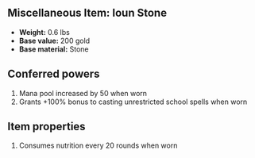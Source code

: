## Miscellaneous Item: Ioun Stone

- **Weight:** 0.6 lbs
- **Base value:** 200 gold
- **Base material:** Stone

## Conferred powers

1. Mana pool increased by 50 when worn
2. Grants +100% bonus to casting unrestricted school spells when worn

## Item properties

1. Consumes nutrition every 20 rounds when worn

